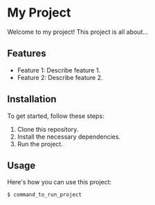 # My Project

Welcome to my project! This project is all about...

## Features

- Feature 1: Describe feature 1.
- Feature 2: Describe feature 2.

## Installation

To get started, follow these steps:

1. Clone this repository.
2. Install the necessary dependencies.
3. Run the project.

## Usage

Here's how you can use this project:

```bash
$ command_to_run_project

